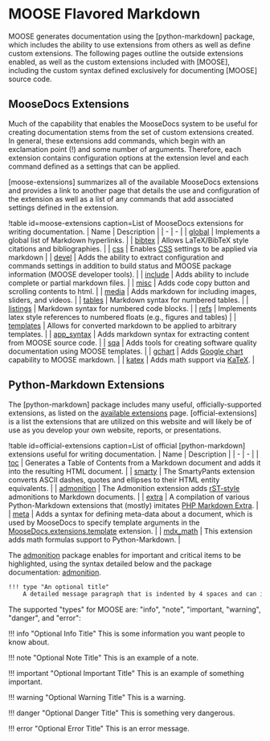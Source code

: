 # MOOSE Flavored Markdown

MOOSE generates documentation using the [python-markdown] package,
which includes the ability to use extensions from others as well as define custom extensions. The following pages outline the
outside extensions enabled, as well as the custom extensions included with [MOOSE],
including the custom syntax defined exclusively for documenting [MOOSE] source code.

## MooseDocs Extensions

Much of the capability that enables the MooseDocs system to be useful for creating documentation
stems from the set of custom extensions created. In general, these extensions add commands, which
begin with an exclamation point (!) and some number of arguments. Therefore, each extension contains
configuration options at the extension level and each command defined as a settings that can be
applied.

[moose-extensions] summarizes all of the available MooseDocs extensions and provides a link to
another page that details the use and configuration of the extension as well as a list of any
commands that add associated settings defined in the extension.

!table id=moose-extensions caption=List of MooseDocs extensions for writing documentation.
| Name | Description |
| - | - |
| [global](extensions/global.md) | Implements a global list of Markdown hyperlinks. |
| [bibtex](extensions/bibtex.md) | Allows LaTeX/BibTeX style citations and bibliographies. |
| [css](extensions/css.md) | Enables [CSS](https://en.wikipedia.org/wiki/Cascading_Style_Sheets) settings to be applied via markdown |
| [devel](extensions/devel.md) | Adds the ability to extract configuration and commands settings in addition to build status and MOOSE package information (MOOSE developer tools). |
| [include](extensions/include.md) | Adds ability to include complete or partial markdown files. |
| [misc](extensions/misc.md) | Adds code copy button and scrolling contents to html. |
| [media](extensions/media.md) | Adds markdown for including images, sliders, and videos. |
| [tables](extensions/tables.md) | Markdown syntax for numbered tables. |
| [listings](extensions/listings.md) | Markdown syntax for numbered code blocks. |
| [refs](extensions/refs.md) | Implements latex style references to numbered floats (e.g., figures and tables) |
| [templates](extensions/templates.md) | Allows for converted markdown to be applied to arbitrary templates. |
| [app_syntax](extensions/app_syntax.md) | Adds markdown syntax for extracting content from MOOSE source code. |
| [sqa](extensions/sqa.md) | Adds tools for creating software quality documentation using MOOSE templates. |
| [gchart](extensions/gchart.md) | Adds [Google chart](https://developers.google.com/chart/) capability to MOOSE markdown. |
| [katex](extensions/katex.md) | Adds math support via [KaTeX](https://khan.github.io/KaTeX/). |


## Python-Markdown Extensions

The [python-markdown] package includes many useful, officially-supported extensions, as listed on the
[available extensions](https://pythonhosted.org/Markdown/extensions/) page.
[official-extensions] is a list the extensions that are utilized on this website and will
likely be of use as you develop your own  website, reports, or presentations.

!table id=official-extensions caption=List of official [python-markdown] extensions useful for writing documentation.
| Name | Description |
| - | - |
| [toc](https://pythonhosted.org/Markdown/extensions/toc.html) | Generates a Table of Contents from a Markdown document and adds it into the resulting HTML document. |
| [smarty](https://pythonhosted.org/Markdown/extensions/smarty.html) | The SmartyPants extension converts ASCII dashes, quotes and ellipses to their HTML entity equivalents. |
| [admonition](https://pythonhosted.org/Markdown/extensions/admonition.html) | The Admonition extension adds [rST-style](http://docutils.sourceforge.net/docs/ref/rst/directives.html#specific-admonitionss) admonitions to Markdown documents. |
| [extra](https://pythonhosted.org/Markdown/extensions/extra.html) | A compilation of various Python-Markdown extensions that (mostly) imitates [PHP Markdown Extra](https://michelf.ca/projects/php-markdown/extra/). |
| [meta](https://pythonhosted.org/Markdown/extensions/meta_data.html) | Adds a syntax for defining meta-data about a document, which is used by MooseDocs to specify template arguments in the [MooseDocs.extensions.template](extensions/templates.md) extension. |
| [mdx_math](https://github.com/mitya57/python-markdown-math) | This extension adds math formulas support to Python-Markdown. |

The [admonition](https://pythonhosted.org/Markdown/extensions/admonition.html) package enables for important and critical
items to be highlighted, using the syntax detailed below and the package documentation: [admonition](https://pythonhosted.org/Markdown/extensions/admonition.html).

```markdown
!!! type "An optional title"
    A detailed message paragraph that is indented by 4 spaces and can include any number of lines.
```

The supported "types" for MOOSE are: "info", "note", "important, "warning", "danger", and "error":

!!! info "Optional Info Title"
    This is some information you want people to know about.

!!! note "Optional Note Title"
    This is an example of a note.

!!! important "Optional Important Title"
    This is an example of something important.

!!! warning "Optional Warning Title"
    This is a warning.

!!! danger "Optional Danger Title"
    This is something very dangerous.

!!! error "Optional Error Title"
    This is an error message.
